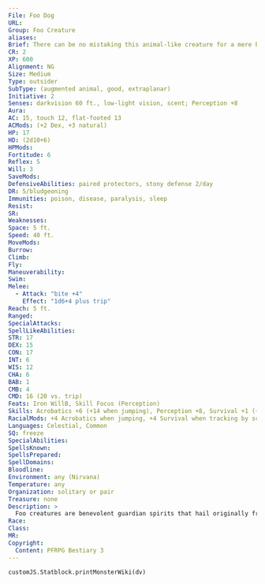 ```yaml
---
File: Foo Dog
URL: 
Group: Foo Creature
aliases: 
Brief: There can be no mistaking this animal-like creature for a mere beast, for its face has an almost supernaturally human look to it.
CR: 2
XP: 600
Alignment: NG
Size: Medium
Type: outsider
SubType: (augmented animal, good, extraplanar)
Initiative: 2
Senses: darkvision 60 ft., low-light vision, scent; Perception +8
Aura: 
AC: 15, touch 12, flat-footed 13
ACMods: (+2 Dex, +3 natural)
HP: 17
HD: (2d10+6)
HPMods: 
Fortitude: 6
Reflex: 5
Will: 3
SaveMods: 
DefensiveAbilities: paired protectors, stony defense 2/day
DR: 5/bludgeoning
Immunities: poison, disease, paralysis, sleep
Resist: 
SR: 
Weaknesses: 
Space: 5 ft.
Speed: 40 ft.
MoveMods: 
Burrow: 
Climb: 
Fly: 
Maneuverability: 
Swim: 
Melee: 
  - Attack: "bite +4"
    Effect: "1d6+4 plus trip"
Reach: 5 ft.
Ranged: 
SpecialAttacks: 
SpellLikeAbilities: 
STR: 17
DEX: 15
CON: 17
INT: 6
WIS: 12
CHA: 6
BAB: 1
CMB: 4
CMD: 16 (20 vs. trip)
Feats: Iron WillB, Skill Focus (Perception)
Skills: Acrobatics +6 (+14 when jumping), Perception +8, Survival +1 (+5 scent tracking)
RacialMods: +4 Acrobatics when jumping, +4 Survival when tracking by scent
Languages: Celestial, Common
SQ: freeze
SpecialAbilities: 
SpellsKnown: 
SpellsPrepared: 
SpellDomains: 
Bloodline: 
Environment: any (Nirvana)
Temperature: any
Organization: solitary or pair
Treasure: none
Description: >
  Foo creatures are benevolent guardian spirits that hail originally from the Outer Plane of Nirvana, where they spend their days cavorting in the idyllic wilds or aiding that realm's inhabitants, particularly the agathions, in their work. Yet while they come from Nirvana, foo creatures are often encountered on the Material Plane as well, for they are favorite conjurations of many cultures and religions.  Countless species of foo creatures exist-for if an animal dwells upon the Material Plane, it is certain that somewhere in the vast wilds of Nirvana its spiritual double frolics and plays. Nonetheless, certain foo creatures are more common than others, and the most often encountered of all are dogs and lions.  A foo creature can be called to the Material Plane for any reason a conjurer can imagine-these monsters are generally much more intelligent than their mundane counterparts, and can not only follow complex orders but can speak and converse as well. Typically, a foo creature is contacted to serve for a time as a guardian-by adopting its statue form using its freeze ability, a foo creature can appear as little more than an ornate decoration astride the facade of a building or standing guard over a fountain in a city plaza. They are not as often called upon to serve as soldiers in armies, for foo creatures detest war. They generally dislike serving as mounts as well, although for particularly pious and kindly folk, they have been known to make exceptions.  CREATING A FOO CREATURE  "Foo Creature" is an inherited template that can be added to any animal, referred to hereafter as the base creature. A foo creature retains all the base creature's statistics and abilities except as noted here.  Challenge Rating: Same as the base creature +1.  Alignment: Any good.  Type: The base creature's type changes to outsider with the good subtype. It gains the augmented subtype. Do not recalculate BAB, saves, or skill ranks.  Senses: As the base creature, plus darkvision 60 feet.  AC: A foo creature's natural armor bonus increases by +2.  Hit Dice: The base creature's racial Hit Dice change to d10s.  Defensive Abilities: A foo creature retains all of the base creature's defensive abilities and special qualities. It also gains the following.  Damage Reduction (Ex): A foo creature gains DR/ bludgeoning based on its Hit Dice. A foo creature with up to 10 HD gains DR 5/bludgeoning. A foo creature with 11 or more HD gains DR 10/bludgeoning.  Immunity (Ex): A foo creature gains immunity to poison, disease, paralysis, and sleep.  Paired Protectors (Su): When two or more foo creatures are within 30 feet of one another, they both gain the benefit of a protection from evil spell. The caster level of this protection from evil effect is equal to the highest Hit Dice of the affected foo creatures. This effect can be dispelled, but if it is, a foo creature can reactivate it as a swift action.  Stony Defense (Su): A number of times per day equal to its Hit Dice, a foo creature can harden its skin to unyielding stone as an immediate action. It gains hardness 8 until the end of its next turn, but its speed is reduced by 10 feet for the same duration.  Special Abilities: A foo creature retains all of the base creature's special attacks and special abilities. It also gains the following special quality.  Freeze (Ex): A foo creature can hold itself so still it appears to be a statue. A foo creature that uses freeze can take 10 on its Stealth check to hide in plain sight as a stone statue. A foo creature can maintain this position for as long as it wishes.  Abilities: +2 Strength, +2 Constitution, +4 Intelligence.  Feats: All foo creatures gain Iron Will as a bonus feat.  Languages: All foo creatures speak Common and Celestial.  CREATING AN IMPERIAL FOO CREATURE  Among foo creatures there exist what are known as the "imperials"-the leaders of particular races of foo creatures. Imperial foo creatures are much more powerful than the typical examples of their kind, and possess a wide array of additional magical powers. Each imperial foo creature is a unique entity; only one exists at any one time. When an imperial foo creature is slain, the next most powerful foo creature of its species immediately transcends to this role to replace the one that was lost.  To create an imperial foo creature, first generate the statistics for a regular foo creature. The steps you'll go through to create the imperial version of that foo creature are more akin to those you'd go through to advance a creature by Hit Dice rather than a standard template.  Step One-Increase Ability Scores: Upon becoming an imperial, the foo creature gains a +6 bonus to all of its ability scores, save for Intelligence, which increases to 20 (unless the +6 increase would normally increase its Intelligence to an even higher score, in which case use that score instead).  Step Two-Advance Hit Dice: An imperial foo creature always has at least double the original foo creature's Hit Dice-you can give the imperial foo creature even more Hit Dice than this if you want to make a particularly powerful one. Base attack bonus, saves, skill ranks, feats, and all other variables dependant upon Hit Dice change as normal.  Step Three-Increase Size: Increase the foo creature's size by one category, applying the modifiers for size changes as summarized on Table 2-2 on page 296 of the Pathfinder RPG Bestiary.  Step Four-Spellcasting: An imperial foo creature casts spells as a 10th-level sorcerer, and can cast spells from the cleric list as well as those normally available to a sorcerer. Cleric spells are considered arcane spells for an imperial foo creature. The imperial foo creature gains Eschew Materials as a bonus feat, but gains no other class ability normally granted by the sorcerer class.  Step Five-Determine CR: Compare the foo creature's statistics to those presented on Table 1-1 on page 291 of the Pathfinder RPG Bestiary to determine the creature's final CR. An imperial foo creature has a minimum CR score of 11. If your creation's statistics aren't good enough to qualify for this CR minimum, continue adding racial Hit Dice until the imperial's statistics reach this minimum.
Race: 
Class: 
MR: 
Copyright:
  Content: PFRPG Bestiary 3
---
```

```dataviewjs
customJS.Statblock.printMonsterWiki(dv)
```
